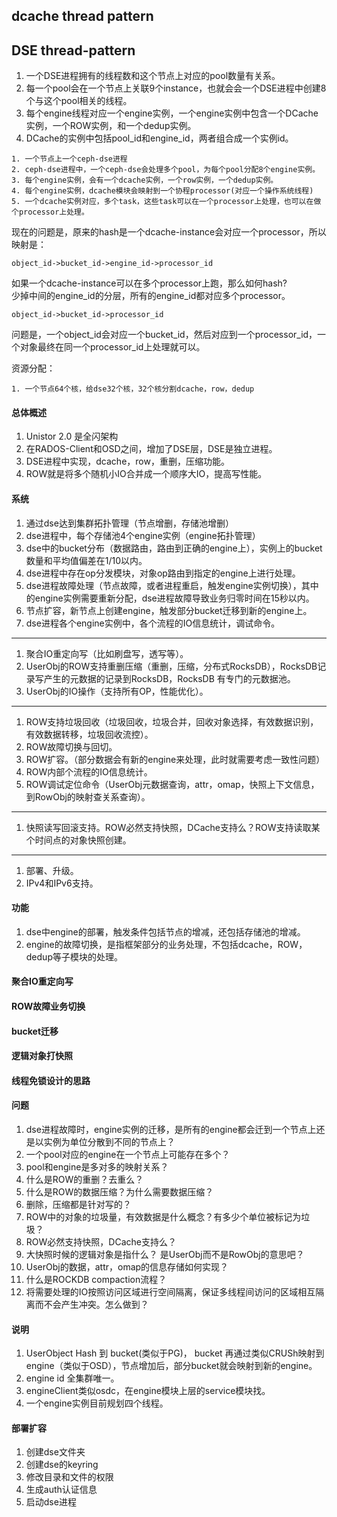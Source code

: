 ## dcache thread pattern


## DSE thread-pattern

1. 一个DSE进程拥有的线程数和这个节点上对应的pool数量有关系。
1. 每一个pool会在一个节点上关联9个instance，也就会会一个DSE进程中创建8个与这个pool相关的线程。
1. 每个engine线程对应一个engine实例，一个engine实例中包含一个DCache实例，一个ROW实例，和一个dedup实例。
1. DCache的实例中包括pool_id和engine_id，两者组合成一个实例id。

```
1. 一个节点上一个ceph-dse进程
2. ceph-dse进程中，一个ceph-dse会处理多个pool，为每个pool分配8个engine实例。
3. 每个engine实例，会有一个dcache实例，一个row实例，一个dedup实例。
4. 每个engine实例，dcache模块会映射到一个协程processor(对应一个操作系统线程)
5. 一个dcache实例对应，多个task，这些task可以在一个processor上处理，也可以在做个processor上处理。
```
现在的问题是，原来的hash是一个dcache-instance会对应一个processor，所以映射是：
```
object_id->bucket_id->engine_id->processor_id
```
如果一个dcache-instance可以在多个processor上跑，那么如何hash?   
少掉中间的engine_id的分层，所有的engine_id都对应多个processor。  
```
object_id->bucket_id->processor_id
```
问题是，一个object_id会对应一个bucket_id，然后对应到一个processor_id，一个对象最终在同一个processor_id上处理就可以。

资源分配：
```
1. 一个节点64个核，给dse32个核，32个核分割dcache，row，dedup
```


#### 总体概述
1. Unistor 2.0 是全闪架构
1. 在RADOS-Client和OSD之间，增加了DSE层，DSE是独立进程。
1. DSE进程中实现，dcache，row，重删，压缩功能。
1. ROW就是将多个随机小IO合并成一个顺序大IO，提高写性能。

#### 系统
1. 通过dse达到集群拓扑管理（节点增删，存储池增删）
1. dse进程中，每个存储池4个engine实例（engine拓扑管理）
1. dse中的bucket分布（数据路由，路由到正确的engine上），实例上的bucket数量和平均值偏差在1/10以内。
1. dse进程中存在op分发模块，对象op路由到指定的engine上进行处理。
1. dse进程故障处理（节点故障，或者进程重启，触发engine实例切换），其中的engine实例需要重新分配，dse进程故障导致业务归零时间在15秒以内。
1. 节点扩容，新节点上创建engine，触发部分bucket迁移到新的engine上。
1. dse进程各个engine实例中，各个流程的IO信息统计，调试命令。
----
1. 聚合IO重定向写（比如刷盘写，透写等）。
1. UserObj的ROW支持重删压缩（重删，压缩，分布式RocksDB），RocksDB记录写产生的元数据的记录到RocksDB，RocksDB 有专门的元数据池。
1. UserObj的IO操作（支持所有OP，性能优化）。
----
1. ROW支持垃圾回收（垃圾回收，垃圾合并，回收对象选择，有效数据识别，有效数据转移，垃圾回收流控）。
1. ROW故障切换与回切。
1. ROW扩容。（部分数据会有新的engine来处理，此时就需要考虑一致性问题）
1. ROW内部个流程的IO信息统计。
1. ROW调试定位命令（UserObj元数据查询，attr，omap，快照上下文信息，到RowObj的映射查关系查询）。
----
1. 快照读写回滚支持。ROW必然支持快照，DCache支持么？ROW支持读取某个时间点的对象快照创建。
----
1. 部署、升级。
1. IPv4和IPv6支持。

#### 功能

1. dse中engine的部署，触发条件包括节点的增减，还包括存储池的增减。
1. engine的故障切换，是指框架部分的业务处理，不包括dcache，ROW，dedup等子模块的处理。

#### 聚合IO重定向写

#### ROW故障业务切换

#### bucket迁移

#### 逻辑对象打快照

#### 线程免锁设计的思路

#### 问题
 
 1. dse进程故障时，engine实例的迁移，是所有的engine都会迁到一个节点上还是以实例为单位分散到不同的节点上？
 1. 一个pool对应的engine在一个节点上可能存在多个？
 1. pool和engine是多对多的映射关系？
 1. 什么是ROW的重删？去重么？
 1. 什么是ROW的数据压缩？为什么需要数据压缩？
 1. 删除，压缩都是针对写的？
 1. ROW中的对象的垃圾量，有效数据是什么概念？有多少个单位被标记为垃圾？
 1. ROW必然支持快照，DCache支持么？
 1. 大快照时候的逻辑对象是指什么？ 是UserObj而不是RowObj的意思吧？
 1. UserObj的数据，attr，omap的信息存储如何实现？
 1. 什么是ROCKDB compaction流程？
 1. 将需要处理的IO按照访问区域进行空间隔离，保证多线程间访问的区域相互隔离而不会产生冲突。怎么做到？
 
 
 #### 说明
 1. UserObject Hash 到 bucket(类似于PG)， bucket 再通过类似CRUSh映射到engine（类似于OSD），节点增加后，部分bucket就会映射到新的engine。
 1. engine id 全集群唯一。
 1. engineClient类似osdc，在engine模块上层的service模块找。
 1. 一个engine实例目前规划四个线程。
 

#### 部署扩容
1. 创建dse文件夹
1. 创建dse的keyring
1. 修改目录和文件的权限
1. 生成auth认证信息
1. 启动dse进程

